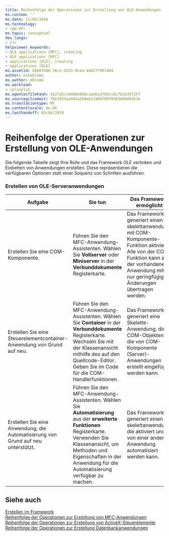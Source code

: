 ```yaml
---
title: Reihenfolge der Operationen zur Erstellung von OLE-Anwendungen | Microsoft Docs
ms.custom: ''
ms.date: 11/04/2016
ms.technology:
- cpp-mfc
ms.topic: conceptual
dev_langs:
- C++
helpviewer_keywords:
- OLE applications [MFC], creating
- OLE applications [MFC]
- applications [OLE], creating
- applications [OLE]
ms.assetid: 84b0f606-36c1-4253-9cea-44427f0074b9
author: mikeblome
ms.author: mblome
ms.workload:
- cplusplus
ms.openlocfilehash: 412fa5c104d6e85bcaa6ba3703cc8c7ba535f25f
ms.sourcegitcommit: 76b7653ae443a2b8eb1186b789f8503609d6453e
ms.translationtype: MT
ms.contentlocale: de-DE
ms.lasthandoff: 05/04/2018
---
```

# <a name="sequence-of-operations-for-creating-ole-applications"></a>Reihenfolge der Operationen zur Erstellung von OLE-Anwendungen
Die folgende Tabelle zeigt Ihre Rolle und das Framework OLE verlinken und Einbetten von Anwendungen erstellen. Diese repräsentieren die verfügbaren Optionen statt einer Sequenz von Schritten ausführen.  
  
### <a name="creating-ole-applications"></a>Erstellen von OLE-Serveranwendungen  
  
|Aufgabe|Sie tun|Das Framework ermöglicht|  
|----------|------------|------------------------|  
|Erstellen Sie eine COM-Komponente.|Führen Sie den MFC-Anwendung-Assistenten. Wählen Sie **Vollserver** oder **Miniserver** in der **Verbunddokumente** Registerkarte.|Das Framework generiert einen skelettanwendung mit COM-Komponente-Funktion aktiviert. Alle von der COM-Funktion kann an der vorhandenen Anwendung mit nur geringfügigen Änderungen übertragen werden.|  
|Erstellen Sie eine Steuerelementcontainer-Anwendung von Grund auf neu.|Führen Sie den MFC-Anwendung-Assistenten. Wählen Sie **Container** in der **Verbunddokumente** Registerkarte. Wechseln Sie mit der Klassenansicht mithilfe des auf den Quellcode-Editor. Geben Sie im Code für die COM-Handlerfunktionen.|Das Framework generiert eine Skelette-Anwendung, die COM-Objekten, die von COM-Komponente (Server)-Anwendungen erstellt eingefügt werden kann.|  
|Erstellen Sie eine Anwendung, die Automatisierung von Grund auf neu unterstützt.|Führen Sie den MFC-Anwendung-Assistenten. Wählen Sie **Automatisierung** aus der **erweiterte Funktionen** Registerkarte. Verwenden Sie Klassenansicht, um Methoden und Eigenschaften in der Anwendung für die Automatisierung verfügbar zu machen.|Das Framework generiert einen skelettanwendung, die aktiviert und von einer anderen Anwendung automatisiert werden kann.|  
  
## <a name="see-also"></a>Siehe auch  
 [Erstellen im Framework](../mfc/building-on-the-framework.md)   
 [Reihenfolge der Operationen zur Erstellung von MFC-Anwendungen](../mfc/sequence-of-operations-for-building-mfc-applications.md)   
 [Reihenfolge der Operationen zur Erstellung von ActiveX-Steuerelemente](../mfc/sequence-of-operations-for-creating-activex-controls.md)   
 [Reihenfolge der Operationen zur Erstellung Datenbankanwendungen](../mfc/sequence-of-operations-for-creating-database-applications.md)

